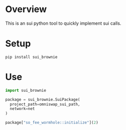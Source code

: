 # Overview

This is an sui python tool to quickly implement sui calls.



# Setup

~~~shell
pip install sui_brownie
~~~



# Use

~~~python
import sui_brownie

package = sui_brownie.SuiPackage(
  project_path=omniswap_sui_path,
  network=net
)

package["so_fee_wormhole::initialize"](2)
~~~

